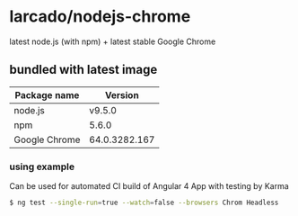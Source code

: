 # larcado/nodejs-chrome

latest node.js (with npm) + latest stable Google Chrome

## bundled with latest image
| Package name | Version |
| ------ | ------ |
| node.js | v9.5.0 |
| npm | 5.6.0 |
| Google Chrome | 64.0.3282.167 |

### using example

Can be used for automated CI build of Angular 4 App with testing by Karma

```sh
$ ng test --single-run=true --watch=false --browsers Chrom Headless
```
